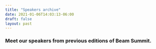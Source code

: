 ```yaml
---
title: "Speakers archive"
date: 2021-01-06T14:03:13-06:00
draft: false
layout: past
---
```


### Meet our speakers from previous editions of Beam Summit.
